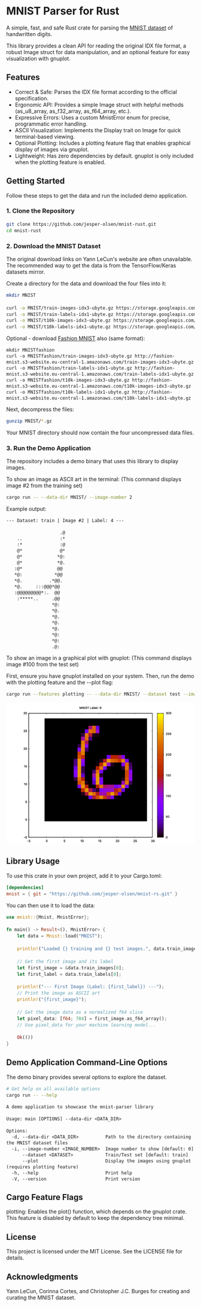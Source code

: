 # MNIST Parser for Rust 

A simple, fast, and safe Rust crate for parsing the [MNIST dataset](https://yann.lecun.org/exdb/mnist/index.html) of handwritten digits.

This library provides a clean API for reading the original IDX file format, a robust Image struct for data manipulation, and an optional feature for easy visualization with gnuplot.

## Features

* Correct & Safe: Parses the IDX file format according to the official specification.
* Ergonomic API: Provides a simple Image struct with helpful methods (as_u8_array, as_f32_array, as_f64_array, etc.).
* Expressive Errors: Uses a custom MnistError enum for precise, programmatic error handling.
* ASCII Visualization: Implements the Display trait on Image for quick terminal-based viewing.
* Optional Plotting: Includes a plotting feature flag that enables graphical display of images via gnuplot.
* Lightweight: Has zero dependencies by default. gnuplot is only included when the plotting feature is enabled.

## Getting Started
Follow these steps to get the data and run the included demo application.

### 1. Clone the Repository

```bash
git clone https://github.com/jesper-olsen/mnist-rust.git
cd mnist-rust
```
### 2. Download the MNIST Dataset

The original download links on Yann LeCun's website are often unavailable. The recommended way to get the data is from the TensorFlow/Keras datasets mirror.

Create a directory for the data and download the four files into it:

```bash
mkdir MNIST

curl -o MNIST/train-images-idx3-ubyte.gz https://storage.googleapis.com/tensorflow/tf-keras-datasets/train-images-idx3-ubyte.gz
curl -o MNIST/train-labels-idx1-ubyte.gz https://storage.googleapis.com/tensorflow/tf-keras-datasets/train-labels-idx1-ubyte.gz
curl -o MNIST/t10k-images-idx3-ubyte.gz https://storage.googleapis.com/tensorflow/tf-keras-datasets/t10k-images-idx3-ubyte.gz
curl -o MNIST/t10k-labels-idx1-ubyte.gz https://storage.googleapis.com/tensorflow/tf-keras-datasets/t10k-labels-idx1-ubyte.gz
```

Optional - download [Fashion MNIST](https://www.kaggle.com/datasets/zalando-research/fashionmnist) also (same format):
```
mkdir MNISTfashion
curl -o MNISTfashion/train-images-idx3-ubyte.gz http://fashion-mnist.s3-website.eu-central-1.amazonaws.com/train-images-idx3-ubyte.gz
curl -o MNISTfashion/train-labels-idx1-ubyte.gz http://fashion-mnist.s3-website.eu-central-1.amazonaws.com/train-labels-idx1-ubyte.gz
curl -o MNISTfashion/t10k-images-idx3-ubyte.gz http://fashion-mnist.s3-website.eu-central-1.amazonaws.com/t10k-images-idx3-ubyte.gz
curl -o MNISTfashion/t10k-labels-idx1-ubyte.gz http://fashion-mnist.s3-website.eu-central-1.amazonaws.com/t10k-labels-idx1-ubyte.gz
```
Next, decompress the files:

``` bash
gunzip MNIST/*.gz
```

Your MNIST directory should now contain the four uncompressed data files.

### 3. Run the Demo Application
The repository includes a demo binary that uses this library to display images.

To show an image as ASCII art in the terminal:
(This command displays image #2 from the training set)

```bash
cargo run -- --data-dir MNIST/ --image-number 2
```

Example output:
```text
--- Dataset: train | Image #2 | Label: 4 ---

                    .@
    ..              :*
    :*              :@
    @*              @*
    @*             *@:
    @*             *@.
   :@*             @@
   *@:            *@@
   *@.          .*@@.
   *@.     :::@@@*@@
   :@@@@@@@@@*:.  @@
    :*****..     .@@
                 *@:
                 *@.
                 *@.
                 *@.
                 *@.
                 *@:
                 *@:
                 .@:
```

To show an image in a graphical plot with gnuplot:
(This command displays image #100 from the test set)

First, ensure you have gnuplot installed on your system. Then, run the demo with the plotting feature and the --plot flag:

``` bash
cargo run --features plotting -- --data-dir MNIST/ --dataset test --image-number 100 --plot
```

![PNG](mnist_100.png)

## Library Usage

To use this crate in your own project, add it to your Cargo.toml:

``` toml
[dependencies]
mnist = { git = "https://github.com/jesper-olsen/mnist-rs.git" }
```

You can then use it to load the data:

```rust
use mnist::{Mnist, MnistError};

fn main() -> Result<(), MnistError> {
    let data = Mnist::load("MNIST");

    println!("Loaded {} training and {} test images.", data.train_images.len(), data.test_images.len());

    // Get the first image and its label
    let first_image = &data.train_images[0];
    let first_label = data.train_labels[0];

    println!("--- First Image (Label: {first_label}) ---");
    // Print the image as ASCII art
    println!("{first_image}");

    // Get the image data as a normalized f64 slice
    let pixel_data: [f64; 784] = first_image.as_f64_array();
    // Use pixel_data for your machine learning model...

    Ok(())
}
```

## Demo Application Command-Line Options

The demo binary provides several options to explore the dataset.

```bash
# Get help on all available options
cargo run -- --help
```
``` text
A demo application to showcase the mnist-parser library

Usage: main [OPTIONS] --data-dir <DATA_DIR>

Options:
  -d, --data-dir <DATA_DIR>          Path to the directory containing the MNIST dataset files
  -i, --image-number <IMAGE_NUMBER>  Image number to show [default: 0]
      --dataset <DATASET>            Train/Test set [default: train]
      --plot                         Display the images using gnuplot (requires plotting feature)
  -h, --help                         Print help
  -V, --version                      Print version
```

## Cargo Feature Flags
plotting: Enables the plot() function, which depends on the gnuplot crate. This feature is disabled by default to keep the dependency tree minimal.

## License
This project is licensed under the MIT License. See the LICENSE file for details.

## Acknowledgments
Yann LeCun, Corinna Cortes, and Christopher J.C. Burges for creating and curating the MNIST dataset.
